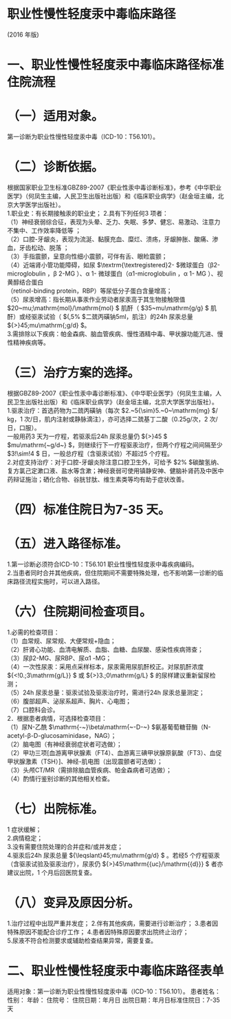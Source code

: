 # 职业性慢性轻度汞中毒临床路径  
(2016 年版)  
# 一、职业性慢性轻度汞中毒临床路径标准住院流程  
# （一）适用对象。  
第一诊断为职业性慢性轻度汞中毒（ICD-10：T56.101）。  
# （二）诊断依据。  
根据国家职业卫生标准GBZ89-2007《职业性汞中毒诊断标准》，参考《中华职业医学》（何凤生主编，人民卫生出版社出版）和《临床职业病学》（赵金垣主编，北京大学医学出版社）。  
1.职业史：有长期接触汞的职业史； 2.具有下列任何3 项者：  
（1）神经衰弱综合征，表现为头晕、乏力、失眠、多梦、健忘、易激动、注意力不集中、工作效率降低等 ；  
（2）口腔-牙龈炎，表现为流涎、黏膜充血、糜烂、溃疡，牙龈肿胀、酸痛、渗血，牙齿松动、脱落 ；  
（3）手指震颤，呈意向性细小震颤，可伴有舌、眼睑震颤；  
（4）近端肾小管功能障碍，如尿 $\textrm{\textregistered}2- $微球蛋白（β2-microglobulin ，β 2-MG ）、α 1- 微球蛋白（α1-microglobulin ，α 1- MG ）、视黄醇结合蛋白  
（retinol-binding protein，RBP）等尿低分子蛋白含量增高；  
（5）尿汞增高：指长期从事汞作业劳动者尿汞高于其生物接触限值 $20~mu\;\mathrm{mol}/\mathrm{mol} $ 肌酐（ $35~mu\mathrm{g/g} $ 肌酐）或经驱汞试验（ $(\,5\% $二巯丙磺钠5ml，肌注）的24h 尿汞总量 ${>}45\;mu\mathrm{\;g/d} $。  
3.需排除以下疾病：帕金森病、脑血管疾病、慢性酒精中毒、甲状腺功能亢进、慢性精神疾病等。  
# （三）治疗方案的选择。  
根据GBZ89-2007《职业性汞中毒诊断标准》、《中华职业医学》（何凤生主编，人民卫生出版社出版）和《临床职业病学》（赵金垣主编，北京大学医学出版社）。  
1.驱汞治疗：首选药物为二巯丙磺钠（每次 $2.~5{\sim}5.~0~\mathrm{mg} $/ kg，1 次/日，肌内注射或静脉滴注），亦可选择二巯基丁二酸（0.25g/次，2 次/日，口服）。  
一般用药3 天为一疗程，若驱汞后24h 尿汞总量仍 ${>}45 $ $mu\mathrm{~g/d~} $，则继续行下一疗程驱汞治疗，但两个疗程之间间隔至少 $3\!\sim\!4 $ 日，一般总疗程（含驱汞试验）不超过5 个疗程。  
2.对症支持治疗：对于口腔-牙龈炎除注意口腔卫生外，可给予 $2\% $碳酸氢纳、复方氯己定漱口液、盐水等含漱；神经衰弱可使用镇静安神、健脑补肾药及中医中药辩证施治；硒化合物、谷胱甘肽、维生素类等均有助于症状改善。  
# （四）标准住院日为7-35 天。  
# （五）进入路径标准。  
1.第一诊断必须符合ICD-10：T56.101 职业性慢性轻度汞中毒疾病编码。  
2.当患者同时合并其他疾病，但住院期间不需要特殊处理，也不影响第一诊断的临床路径流程实施时，可以进入路径。  
# （六）住院期间检查项目。  
1.必需的检查项目：  
（1）血常规、尿常规、大便常规+隐血；  
（2）肝肾心功能、血清电解质、血脂、血糖、血尿酸、感染性疾病筛查；  
（3）尿β2-MG、尿RBP、尿α1 -MG；  
（4）一次性尿汞：采用点采样标本，尿汞需用尿肌酐校正。对尿肌酐浓度 ${<\!0.\;3\mathrm{g/L}} $ 或 ${>}3.\;0\mathrm{g/L} $ 的尿样建议重新留尿检测；  
（5）24h 尿汞总量：驱汞试验及驱汞治疗时，需进行24h 尿汞总量测定；  
（6）腹部超声、泌尿系超声、胸片、心电图；  
（7）口腔科会诊。  
2．根据患者病情，可选择检查项目：  
（1）尿N-乙酰 $\mathrm{-~}\beta\mathrm{~-D-~} $氨基葡萄糖苷酶（N-acetyl-β-D-glucosaminidase，NAG）；  
（2）脑电图（有神经衰弱症状者可选做）；  
（2）甲功三项[血游离甲状腺素（FT4）、血游离三碘甲状腺原氨酸（FT3）、血促甲状腺激素（TSH）]、神经-肌电图（出现震颤者可选做）；  
（3）头颅CT/MR（需排除脑血管疾病、帕金森病者可选做）；  
（4）酌情行鉴别诊断的其他相关检查。  
# （七）出院标准。  
1 症状缓解；  
2.病情稳定；  
3.没有需要住院处理的合并症和/或并发症；  
4.驱汞后24h 尿汞总量 ${\leqslant}45\;mu\mathrm{g/d} $ 。若经5 个疗程驱汞 （含驱汞试验及驱汞治疗），尿汞仍 ${>}45\mathrm{{uc}/\mathrm{{d}}} $ 者亦建议出院，1 个月后回医院复查。  
# （八）变异及原因分析。  
1.治疗过程中出现严重并发症；  2.伴有其他疾病，需要进行诊断治疗； 3.患者因特殊原因不能配合诊疗工作； 4.患者因特殊原因要求出院终止治疗；  
5.尿液不符合检测要求或辅助检查结果异常，需要复查。  
# 二、职业性慢性轻度汞中毒临床路径表单  
适用对象：第一诊断为职业性慢性轻度汞中毒（ICD-10：T56.101）。 患者姓名： 性别： 年龄： 住院号： 住院日期：年月日    出院日期：年月日标准住院日：7-35 天  
